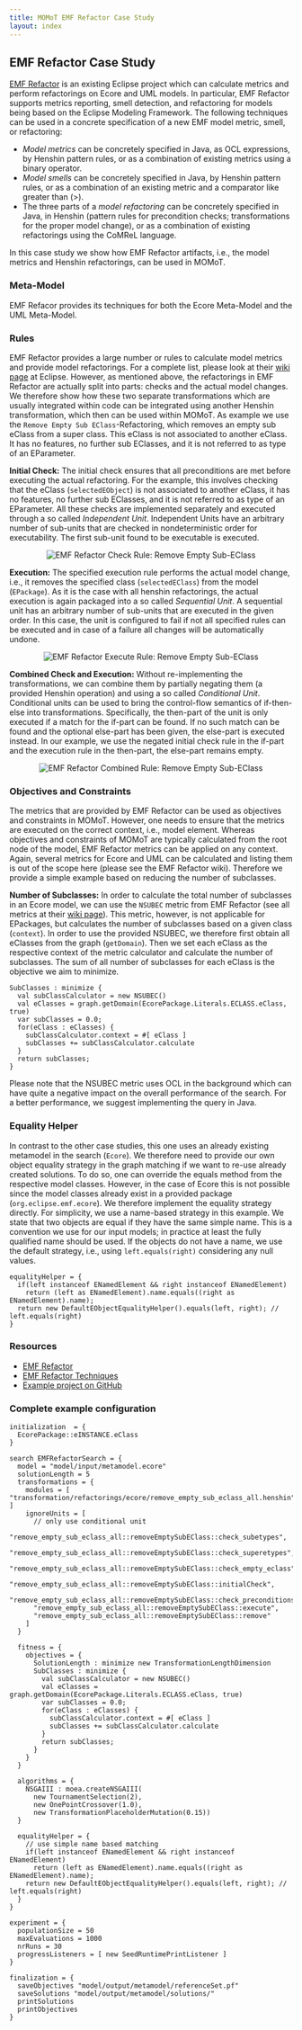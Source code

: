 ```yaml
---
title: MOMoT EMF Refactor Case Study
layout: index
---
```


## EMF Refactor Case Study
[EMF Refactor](http://www.eclipse.org/emf-refactor/) is an existing Eclipse project which can calculate metrics and perform refactorings on Ecore and UML models. 
In particular, EMF Refactor supports metrics reporting, smell detection, and refactoring for models being based on the Eclipse Modeling Framework.
The following techniques can be used in a concrete specification of a new EMF model metric, smell, or refactoring:

* *Model metrics* can be concretely specified in Java, as OCL expressions, by Henshin pattern rules, or as a combination of existing metrics using a binary operator.
* *Model smells* can be concretely specified in Java, by Henshin pattern rules, or as a combination of an existing metric and a comparator like greater than (>).
* The three parts of a *model refactoring* can be concretely specified in Java, in Henshin (pattern rules for precondition checks; transformations for the proper model change), or as a combination of existing refactorings using the CoMReL language. 

In this case study we show how EMF Refactor artifacts, i.e., the model metrics and Henshin refactorings, can be used in MOMoT.

### Meta-Model
EMF Refacor provides its techniques for both the Ecore Meta-Model and the UML Meta-Model.

### Rules
EMF Refactor provides a large number or rules to calculate model metrics and provide model refactorings.
For a complete list, please look at their [wiki page](https://wiki.eclipse.org/Techniques) at Eclipse.
However, as mentioned above, the refactorings in EMF Refactor are actually split into parts: checks and the actual model changes.
We therefore show how these two separate transformations which are usually integrated within code can be integrated using another Henshin transformation, which then can be used within MOMoT.
As example we use the ``Remove Empty Sub EClass``-Refactoring, which removes an empty sub eClass from a super class. This eClass is not associated to another eClass. It has no features, no further sub EClasses, and it is not referred to as type of an EParameter.

**Initial Check:**
The initial check ensures that all preconditions are met before executing the actual refactoring.
For the example, this involves checking that the eClass (``selectedEObject``) is not associated to another eClass, it has no features, no further sub EClasses, and it is not referred to as type of an EParameter.
All these checks are implemented separately and executed through a so called *Independent Unit*. 
Independent Units have an arbitrary number of sub-units that are checked in nondeterministic order for executability. The first sub-unit found to be executable is executed.

<div style="text-align:center">
<img src="http://martin-fleck.github.io/momot/images/casestudy/emfrefactor/emfrefactor_rule_remove_empty_sub_eclass_initialcheck.svg" alt="EMF Refactor Check Rule: Remove Empty Sub-EClass" />
</div>

**Execution:**
The specified execution rule performs the actual model change, i.e., it removes the specified class (``selectedEClass``) from the model (``EPackage``). 
As it is the case with all henshin refactorings, the actual execution is again packaged into a so called *Sequential Unit*. 
A sequential unit has an arbitrary number of sub-units that are executed in the given order.
In this case, the unit is configured to fail if not all specified rules can be executed and in case of a failure all changes will be automatically undone.

<div style="text-align:center">
<img src="http://martin-fleck.github.io/momot/images/casestudy/emfrefactor/emfrefactor_rule_remove_empty_sub_eclass_execute.svg" alt="EMF Refactor Execute Rule: Remove Empty Sub-EClass" />
</div>

**Combined Check and Execution:** 
Without re-implementing the transformations, we can combine them by partially negating them (a provided Henshin operation) and using a so called *Conditional Unit*.
Conditional units can be used to bring the control-flow semantics of if-then-else into transformations.
Specifically, the then-part of the unit is only executed if a match for the if-part can be found. 
If no such match can be found and the optional else-part has been given, the else-part is executed instead.
In our example, we use the negated initial check rule in the if-part and the execution rule in the then-part, the else-part remains empty.

<div style="text-align:center">
<img src="http://martin-fleck.github.io/momot/images/casestudy/emfrefactor/emfrefactor_rule_remove_empty_sub_eclass.svg" alt="EMF Refactor Combined Rule: Remove Empty Sub-EClass" />
</div>

### Objectives and Constraints
The metrics that are provided by EMF Refactor can be used as objectives and constraints in MOMoT. 
However, one needs to ensure that the metrics are executed on the correct context, i.e., model element.
Whereas objectives and constraints of MOMoT are typically calculated from the root node of the model, EMF Refactor metrics can be applied on any context.
Again, several metrics for Ecore and UML can be calculated and listing them is out of the scope here (please see the EMF Refactor wiki).
Therefore we provide a simple example based on reducing the number of subclasses.

**Number of Subclasses:**
In order to calculate the total number of subclasses in an Ecore model, we can use the ``NSUBEC`` metric from EMF Refactor (see all metrics at their [wiki page](https://wiki.eclipse.org/Techniques)). 
This metric, however, is not applicable for EPackages, but calculates the number of subclasses based on a given class (```context```).
In order to use the provided NSUBEC, we therefore first obtain all eClasses from the graph (``getDomain``). 
Then we set each eClass as the respective context of the metric calculator and calculate the number of subclasses.
The sum of all number of subclasses for each eClass is the objective we aim to minimize. 

```
SubClasses : minimize {
  val subClassCalculator = new NSUBEC()
  val eClasses = graph.getDomain(EcorePackage.Literals.ECLASS.eClass, true)
  var subClasses = 0.0;
  for(eClass : eClasses) {
    subClassCalculator.context = #[ eClass ]
    subClasses += subClassCalculator.calculate
  }          
  return subClasses;
}
```

Please note that the NSUBEC metric uses OCL in the background which can have quite a negative impact on the overall performance of the search. 
For a better performance, we suggest implementing the query in Java.

### Equality Helper
In contrast to the other case studies, this one uses an already existing metamodel in the search (``Ecore``).
We therefore need to provide our own object equality strategy in the graph matching if we want to re-use already created solutions. 
To do so, one can override the equals method from the respective model classes. 
However, in the case of Ecore this is not possible since the model classes already exist in a provided package (``org.eclipse.emf.ecore``).
We therefore implement the equality strategy directly.
For simplicity, we use a name-based strategy in this example. 
We state that two objects are equal if they have the same simple name.
This is a convention we use for our input models; in practice at least the fully qualified name should be used.
If the objects do not have a name, we use the default strategy, i.e., using ``left.equals(right)`` considering any null values.

```
equalityHelper = {
  if(left instanceof ENamedElement && right instanceof ENamedElement)
    return (left as ENamedElement).name.equals((right as ENamedElement).name);
  return new DefaultEObjectEqualityHelper().equals(left, right); // left.equals(right)
}
```

### Resources
* [EMF Refactor](http://www.eclipse.org/emf-refactor/)
* [EMF Refactor Techniques](https://wiki.eclipse.org/Techniques)
* [Example project on GitHub](https://github.com/martin-fleck/momot/tree/master/projects/at.ac.tuwien.big.momot.examples.emfrefactor)

### Complete example configuration
```
initialization  = {
  EcorePackage::eINSTANCE.eClass
}

search EMFRefactorSearch = {
  model = "model/input/metamodel.ecore"
  solutionLength = 5
  transformations = {
    modules = [ "transformation/refactorings/ecore/remove_empty_sub_eclass_all.henshin" ]
    ignoreUnits = [
      // only use conditional unit
      "remove_empty_sub_eclass_all::removeEmptySubEClass::check_subetypes",
      "remove_empty_sub_eclass_all::removeEmptySubEClass::check_superetypes",
      "remove_empty_sub_eclass_all::removeEmptySubEClass::check_empty_eclass",
      "remove_empty_sub_eclass_all::removeEmptySubEClass::initialCheck",
      "remove_empty_sub_eclass_all::removeEmptySubEClass::check_preconditions",
      "remove_empty_sub_eclass_all::removeEmptySubEClass::execute",
      "remove_empty_sub_eclass_all::removeEmptySubEClass::remove"
    ]
  }

  fitness = {
    objectives = {
      SolutionLength : minimize new TransformationLengthDimension
      SubClasses : minimize {
        val subClassCalculator = new NSUBEC()
        val eClasses = graph.getDomain(EcorePackage.Literals.ECLASS.eClass, true)
        var subClasses = 0.0;
        for(eClass : eClasses) {
          subClassCalculator.context = #[ eClass ]
          subClasses += subClassCalculator.calculate
        }          
        return subClasses;
      }
    }
  }

  algorithms = {
    NSGAIII : moea.createNSGAIII(
      new TournamentSelection(2),
      new OnePointCrossover(1.0),  
      new TransformationPlaceholderMutation(0.15))
  }
  
  equalityHelper = {
    // use simple name based matching
    if(left instanceof ENamedElement && right instanceof ENamedElement)
      return (left as ENamedElement).name.equals((right as ENamedElement).name);
    return new DefaultEObjectEqualityHelper().equals(left, right); // left.equals(right)
  }
}

experiment = {
  populationSize = 50
  maxEvaluations = 1000
  nrRuns = 30
  progressListeners = [ new SeedRuntimePrintListener ]
}

finalization = {
  saveObjectives "model/output/metamodel/referenceSet.pf"
  saveSolutions "model/output/metamodel/solutions/"
  printSolutions
  printObjectives
}
```
